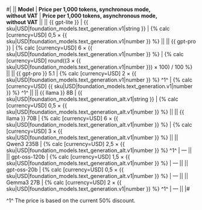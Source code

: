 #|
|| **Model** | **Price per 1,000 tokens, synchronous mode,</br>without VAT** | **Price per 1,000 tokens, asynchronous mode,</br>without VAT** ||
|| {{ gpt-lite }} | {{ sku|USD|foundation_models.text_generation.v1|string }} | {% calc [currency=USD] 0,5 × {{ sku|USD|foundation_models.text_generation.v1|number }} %} ||
|| {{ gpt-pro }} | {% calc [currency=USD] 6 × {{ sku|USD|foundation_models.text_generation.v1|number }} %} | {% calc [currency=USD] round((3 × {{ sku|USD|foundation_models.text_generation.v1|number }}) × 100) / 100 %} ||
|| {{ gpt-pro }} 5.1  | {% calc [currency=USD] 2 × {{ sku|USD|foundation_models.text_generation.v1|number }} %} ^1^ | {% calc [currency=USD] {{ sku|USD|foundation_models.text_generation.v1|number }} %} ^1^ ||
|| {{ llama }} 8B | {{ sku|USD|foundation_models.text_generation_alt.v1|string }} | {% calc [currency=USD] 0,5 × {{ sku|USD|foundation_models.text_generation_alt.v1|number }} %} ||
|| {{ llama }} 70B | {% calc [currency=USD] 6 × {{ sku|USD|foundation_models.text_generation_alt.v1|number }} %} | {% calc [currency=USD] 3 × {{ sku|USD|foundation_models.text_generation_alt.v1|number }} %} ||
|| Qwen3 235B | {% calc [currency=USD] 2,5 × {{ sku|USD|foundation_models.text_generation_alt.v1|number }} %} ^1^ | —  || 
|| gpt-oss-120b | {% calc [currency=USD] 1,5 × {{ sku|USD|foundation_models.text_generation_alt.v1|number }} %} | — || 
|| gpt-oss-20b | {% calc [currency=USD] 0,5 × {{ sku|USD|foundation_models.text_generation_alt.v1|number }} %} | — || 
|| Gemma3 27B | {% calc [currency=USD] 2 × {{ sku|USD|foundation_models.text_generation.v1|number }} %} ^1^ | — ||
|#

^1^ The price is based on the current 50% discount.